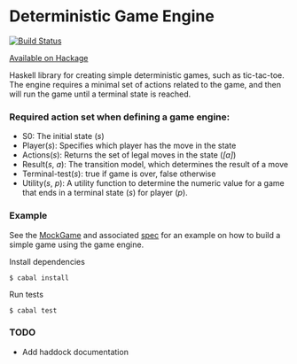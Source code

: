# Deterministic Game Engine

[![Build Status][travis-image]][travis-url]

[Available on Hackage](https://hackage.haskell.org/package/deterministic-game-engine)

Haskell library for creating simple deterministic games, such as tic-tac-toe. The engine requires a minimal set of actions related to the game, and then will run the game until a terminal state is reached.

### Required action set when defining a game engine:

* S0: The initial state (_s_)
* Player(_s_): Specifies which player has the move in the state
* Actions(_s_): Returns the set of legal moves in the state (_[a]_)
* Result(_s_, _a_): The transition model, which determines the result of a move
* Terminal-test(_s_): true if game is over, false otherwise
* Utility(_s_, _p_): A utility function to determine the numeric value for a game that ends in a terminal state (_s_) for player (_p_).

### Example

See the [MockGame](https://github.com/TGOlson/deterministic-game-engine/blob/master/Spec/MockGame.hs) and associated [spec](https://github.com/TGOlson/deterministic-game-engine/blob/master/Spec/GameEngineSpec.hs) for an example on how to build a simple game using the game engine.


Install dependencies

```
$ cabal install
```

Run tests

```
$ cabal test
```

### TODO
* Add haddock documentation

[travis-image]: https://travis-ci.org/TGOlson/deterministic-game-engine.svg?branch=master
[travis-url]: https://travis-ci.org/TGOlson/deterministic-game-engine

